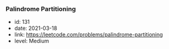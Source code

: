 ### Palindrome Partitioning

* id: 131
* date: 2021-03-18
* link: https://leetcode.com/problems/palindrome-partitioning
* level: Medium
